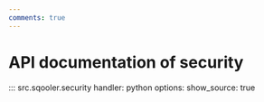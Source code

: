 ```yaml
---
comments: true
---
```



# API documentation of security

::: src.sqooler.security
    handler: python 
    options:
      show_source: true